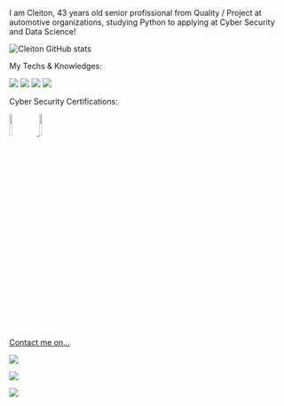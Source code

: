 I am Cleiton, 43 years old senior profissional from Quality / Project at automotive organizations, studying Python to applying at Cyber Security and Data Science!

![Cleiton GitHub stats](https://github-readme-stats.vercel.app/api?username=destinyendless&show_icons=true&theme=dark)

My Techs & Knowledges:

<img src="https://img.shields.io/badge/Python-FFD43B?style=for-the-badge&logo=python&logoColor=blue"> <img src="https://img.shields.io/badge/VSCode-0078D4?style=for-the-badge&logo=visual%20studio%20code&logoColor=white"> <img src="https://img.shields.io/badge/GIT-E44C30?style=for-the-badge&logo=git&logoColor=white"> <img src="https://img.shields.io/badge/Jira-0052CC?style=for-the-badge&logo=Jira&logoColor=white">

Cyber Security Certifications:

<a href="https://aspen.eccouncil.org/VerifyBadge?type=certification&a=remcrGHHKFzEpecZ4DErX106ZnMxJqW2TUZrTjJi3Y0="><img src="https://aspen.eccouncil.org/Content/Badges/CertifiedBadges/CSCU_BB8BB6E9DDE8.png" width=10% height=10%> <a href="https://www.credly.com/badges/d555f585-6ba2-4b1e-8949-6727d994780d"><img src="https://images.credly.com/size/680x680/images/af8c6b4e-fc31-47c4-8dcb-eb7a2065dc5b/I2CS__1_.png" width=10% height=10%>

Contact me on... <br>

<img src="https://img.shields.io/badge/WhatsApp-25D366?style=for-the-badge&logo=whatsapp&logoColor=white"/><br>
 
<a href="mailto:cleitonmoraisdemelo@gmail.com"><img src="https://img.shields.io/badge/Gmail-D14836?style=for-the-badge&logo=gmail&logoColor=white" target="_blank"></a><br>

<a href="https://www.linkedin.com/in/cleitonmoraisdemelo"><img src="https://img.shields.io/badge/LinkedIn-0077B5?style=for-the-badge&logo=linkedin&logoColor=white" target="_blank"></a>
